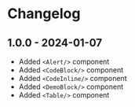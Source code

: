 # Changelog

## 1.0.0 - 2024-01-07

- Added `<Alert/>` component
- Added `<CodeBlock/>` component
- Added `<CodeInline/>` component
- Added `<DemoBlock/>` component
- Added `<Table/>` component
